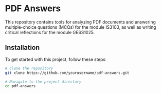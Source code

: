 # PDF Answers

This repository contains tools for analyzing PDF documents and answering multiple-choice questions (MCQs) for the module IS3103, as well as writing critical reflections for the module GESS1025.

## Installation

To get started with this project, follow these steps:

```sh
# Clone the repository
git clone https://github.com/yourusername/pdf-answers.git

# Navigate to the project directory
cd pdf-answers